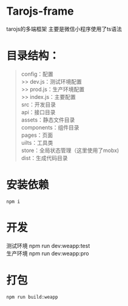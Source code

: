 # Tarojs-frame
tarojs的多端框架 主要是微信小程序使用了ts语法  
# 目录结构：  
> config：配置   
    >> dev.js：测试环境配置  
    >> prod.js：生产环境配置  
    >> index.js：主要配置  
src：开发目录  
    api：接口目录   
    assets：静态文件目录  
    components：组件目录  
    pages：页面  
    uilts：工具类  
    store：全局状态管理（这里使用了mobx)  
dist：生成代码目录  
  
# 安装依赖  
    npm i  

# 开发  
   测试环境 npm run dev:weapp:test  
   生产环境 npm run dev:weapp:pro  
# 打包  
    npm run build:weapp  
    
